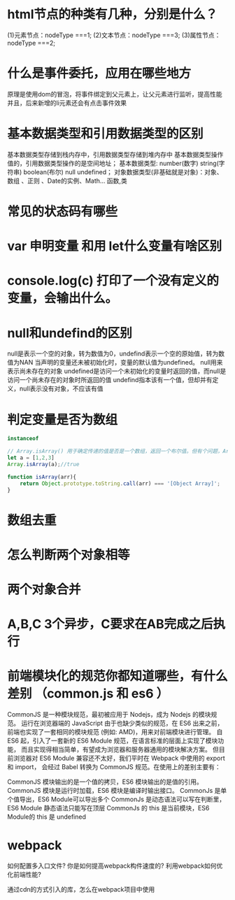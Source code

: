 
# html节点的种类有几种，分别是什么？
(1)元素节点：nodeType ===1;
(2)文本节点：nodeType ===3;
(3)属性节点：nodeType ===2;

# 什么是事件委托，应用在哪些地方
原理是使用dom的冒泡，将事件绑定到父元素上，让父元素进行监听，提高性能
并且，后来新增的li元素还会有点击事件效果

# 基本数据类型和引用数据类型的区别
基本数据类型存储到栈内存中，引用数据类型存储到堆内存中 
基本数据类型操作值的，引用数据类型操作的是空间地址；
基本数据类型: number(数字) string(字符串) boolean(布尔) null undefined；
对象数据类型(非基础就是对象)：对象、数组 、正则 、Date的实例、Math… 函数,类
# 常见的状态码有哪些

# var 申明变量 和用 let什么变量有啥区别
# console.log(c) 打印了一个没有定义的变量，会输出什么。

# null和undefind的区别
null是表示一个空的对象，转为数值为0，undefind表示一个空的原始值，转为数值为NAN
当声明的变量还未被初始化时，变量的默认值为undefined。 null用来表示尚未存在的对象
undefined是访问一个未初始化的变量时返回的值，而null是访问一个尚未存在的对象时所返回的值
undefind指本该有一个值，但却并有定义，null表示没有对象，不应该有值

# 判定变量是否为数组
```js
instanceof
```
```js
// Array.isArray() 用于确定传递的值是否是一个数组，返回一个布尔值。但有个问题，Array.isArray() 是在ES5中提出
let a = [1,2,3]
Array.isArray(a);//true
```
```js
function isArray(arr){
    return Object.prototype.toString.call(arr) === '[Object Array]';
}
```
# 数组去重
# 怎么判断两个对象相等
# 两个对象合并

# A,B,C 3个异步，C要求在AB完成之后执行

# 前端模块化的规范你都知道哪些，有什么差别 （common.js 和 es6 ）

CommonJS 是一种模块规范，最初被应用于 Nodejs，成为 Nodejs 的模块规范。
运行在浏览器端的 JavaScript 由于也缺少类似的规范，在 ES6 出来之前，
前端也实现了一套相同的模块规范 (例如: AMD)，用来对前端模块进行管理。
自 ES6 起，引入了一套新的 ES6 Module 规范，在语言标准的层面上实现了模块功能，
而且实现得相当简单，有望成为浏览器和服务器通用的模块解决方案。
但目前浏览器对 ES6 Module 兼容还不太好，我们平时在 Webpack 中使用的 export 和 import，
会经过 Babel 转换为 CommonJS 规范。在使用上的差别主要有：


CommonJS 模块输出的是一个值的拷贝，ES6 模块输出的是值的引用。
CommonJS 模块是运行时加载，ES6 模块是编译时输出接口。
CommonJs 是单个值导出，ES6 Module可以导出多个
CommonJs 是动态语法可以写在判断里，ES6 Module 静态语法只能写在顶层
CommonJs 的 this 是当前模块，ES6 Module的 this 是 undefined



# webpack
如何配置多入口文件?
你是如何提高webpack构件速度的?
利用webpack如何优化前端性能?

通过cdn的方式引入的库，怎么在webpack项目中使用